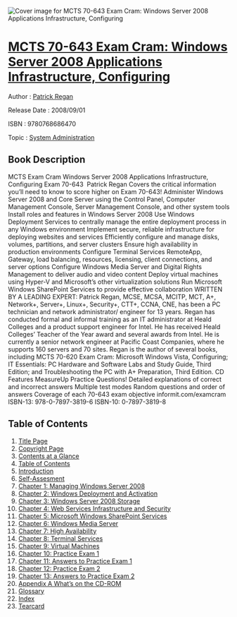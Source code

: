 ![Cover image for MCTS 70-643 Exam Cram: Windows Server 2008 Applications Infrastructure, Configuring](https://imgdetail.ebookreading.net/cover/cover/system_admin/EB9780768686470.jpg)

[MCTS 70-643 Exam Cram: Windows Server 2008 Applications Infrastructure, Configuring](https://ebookreading.net/view/book/MCTS+70-643+Exam+Cram%3A+Windows+Server+2008+Applications+Infrastructure%2C+Configuring-EB9780768686470_1.html "MCTS 70-643 Exam Cram: Windows Server 2008 Applications Infrastructure, Configuring")
====================================================================================================================

Author : [Patrick Regan](https://ebookreading.net/search/author/Patrick+Regan)

Release Date : 2008/09/01

ISBN : 9780768686470

Topic : [System Administration](https://ebookreading.net/search/category/system-administration)

Book Description
-----------------

MCTS Exam Cram
Windows Server 2008 Applications Infrastructure, Configuring
Exam 70-643 
Patrick Regan
Covers the critical information you’ll need to know to score higher on Exam 70-643!
Administer Windows Server 2008 and Core Server using the Control Panel, Computer Management Console, Server Management Console, and other system tools
Install roles and features in Windows Server 2008
Use Windows Deployment Services to centrally manage the entire deployment process in any Windows environment
Implement secure, reliable infrastructure for deploying websites and services
Efficiently configure and manage disks, volumes, partitions, and server clusters
Ensure high availability in production environments
Configure Terminal Services RemoteApp, Gateway, load balancing, resources, licensing, client connections, and server options
Configure Windows Media Server and Digital Rights Management to deliver audio and video content
Deploy virtual machines using Hyper-V and Microsoft’s other virtualization solutions
Run Microsoft Windows SharePoint Services to provide effective collaboration
WRITTEN BY A LEADING EXPERT:
Patrick Regan, MCSE, MCSA, MCITP, MCT, A+, Network+, Server+, Linux+, Security+, CTT+, CCNA, CNE, has been a PC technician and network administrator/ engineer for 13 years. Regan has conducted formal and informal training as an IT administrator at Heald Colleges and a product support engineer for Intel. He has received Heald Colleges’ Teacher of the Year award and several awards from Intel. He is currently a senior network engineer at Pacific Coast Companies, where he supports 160 servers and 70 sites. Regan is the author of several books, including MCTS 70-620 Exam Cram: Microsoft Windows Vista, Configuring; IT Essentials: PC Hardware and Software Labs and Study Guide, Third Edition; and Troubleshooting the PC with A+ Preparation, Third Edition.
CD Features MeasureUp Practice Questions!
Detailed explanations of correct and incorrect answers
Multiple test modes
Random questions and order of answers
Coverage of each 70-643 exam objective
informit.com/examcram
ISBN-13: 978-0-7897-3819-6
ISBN-10: 0-7897-3819-8
              
Table of Contents
-----------------

1. [Title Page](https://ebookreading.net/view/book/MCTS+70-643+Exam+Cram%3A+Windows+Server+2008+Applications+Infrastructure%2C+Configuring-EB9780768686470_2.html#title)
1. [Copyright Page](https://ebookreading.net/view/book/MCTS+70-643+Exam+Cram%3A+Windows+Server+2008+Applications+Infrastructure%2C+Configuring-EB9780768686470_2.html#copy)
1. [Contents at a Glance](https://ebookreading.net/view/book/MCTS+70-643+Exam+Cram%3A+Windows+Server+2008+Applications+Infrastructure%2C+Configuring-EB9780768686470_2.html#page_iii)
1. [Table of Contents](https://ebookreading.net/view/book/MCTS+70-643+Exam+Cram%3A+Windows+Server+2008+Applications+Infrastructure%2C+Configuring-EB9780768686470_2.html#page_v)
1. [Introduction](https://ebookreading.net/view/book/MCTS+70-643+Exam+Cram%3A+Windows+Server+2008+Applications+Infrastructure%2C+Configuring-EB9780768686470_3.html#int)
1. [Self-Assesment](https://ebookreading.net/view/book/MCTS+70-643+Exam+Cram%3A+Windows+Server+2008+Applications+Infrastructure%2C+Configuring-EB9780768686470_4.html#sa)
1. [Chapter 1: Managing Windows Server 2008](https://ebookreading.net/view/book/MCTS+70-643+Exam+Cram%3A+Windows+Server+2008+Applications+Infrastructure%2C+Configuring-EB9780768686470_5.html#ch01)
1. [Chapter 2: Windows Deployment and Activation](https://ebookreading.net/view/book/MCTS+70-643+Exam+Cram%3A+Windows+Server+2008+Applications+Infrastructure%2C+Configuring-EB9780768686470_6.html#ch02)
1. [Chapter 3: Windows Server 2008 Storage](https://ebookreading.net/view/book/MCTS+70-643+Exam+Cram%3A+Windows+Server+2008+Applications+Infrastructure%2C+Configuring-EB9780768686470_7.html#ch03)
1. [Chapter 4: Web Services Infrastructure and Security](https://ebookreading.net/view/book/MCTS+70-643+Exam+Cram%3A+Windows+Server+2008+Applications+Infrastructure%2C+Configuring-EB9780768686470_8.html#ch04)
1. [Chapter 5: Microsoft Windows SharePoint Services](https://ebookreading.net/view/book/MCTS+70-643+Exam+Cram%3A+Windows+Server+2008+Applications+Infrastructure%2C+Configuring-EB9780768686470_9.html#ch05)
1. [Chapter 6: Windows Media Server](https://ebookreading.net/view/book/MCTS+70-643+Exam+Cram%3A+Windows+Server+2008+Applications+Infrastructure%2C+Configuring-EB9780768686470_10.html#ch06)
1. [Chapter 7: High Availability](https://ebookreading.net/view/book/MCTS+70-643+Exam+Cram%3A+Windows+Server+2008+Applications+Infrastructure%2C+Configuring-EB9780768686470_11.html#ch07)
1. [Chapter 8: Terminal Services](https://ebookreading.net/view/book/MCTS+70-643+Exam+Cram%3A+Windows+Server+2008+Applications+Infrastructure%2C+Configuring-EB9780768686470_12.html#ch08)
1. [Chapter 9: Virtual Machines](https://ebookreading.net/view/book/MCTS+70-643+Exam+Cram%3A+Windows+Server+2008+Applications+Infrastructure%2C+Configuring-EB9780768686470_13.html#ch09)
1. [Chapter 10: Practice Exam 1](https://ebookreading.net/view/book/MCTS+70-643+Exam+Cram%3A+Windows+Server+2008+Applications+Infrastructure%2C+Configuring-EB9780768686470_14.html#ch10)
1. [Chapter 11: Answers to Practice Exam 1](https://ebookreading.net/view/book/MCTS+70-643+Exam+Cram%3A+Windows+Server+2008+Applications+Infrastructure%2C+Configuring-EB9780768686470_15.html#ch11)
1. [Chapter 12: Practice Exam 2](https://ebookreading.net/view/book/MCTS+70-643+Exam+Cram%3A+Windows+Server+2008+Applications+Infrastructure%2C+Configuring-EB9780768686470_16.html#ch12)
1. [Chapter 13: Answers to Practice Exam 2](https://ebookreading.net/view/book/MCTS+70-643+Exam+Cram%3A+Windows+Server+2008+Applications+Infrastructure%2C+Configuring-EB9780768686470_17.html#ch13)
1. [Appendix A What’s on the CD-ROM](https://ebookreading.net/view/book/MCTS+70-643+Exam+Cram%3A+Windows+Server+2008+Applications+Infrastructure%2C+Configuring-EB9780768686470_18.html#app)
1. [Glossary](https://ebookreading.net/view/book/MCTS+70-643+Exam+Cram%3A+Windows+Server+2008+Applications+Infrastructure%2C+Configuring-EB9780768686470_19.html#glo)
1. [Index](https://ebookreading.net/view/book/MCTS+70-643+Exam+Cram%3A+Windows+Server+2008+Applications+Infrastructure%2C+Configuring-EB9780768686470_20.html#ind)
1. [Tearcard](https://ebookreading.net/view/book/MCTS+70-643+Exam+Cram%3A+Windows+Server+2008+Applications+Infrastructure%2C+Configuring-EB9780768686470_21.html)
